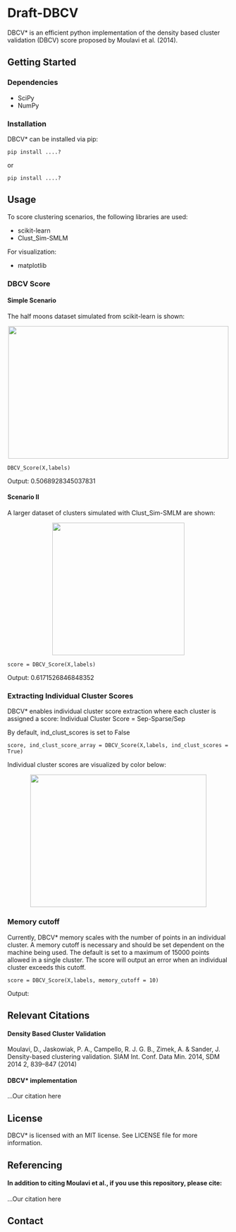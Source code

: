 # Draft-DBCV

DBCV* is an efficient python implementation of the density based cluster validation (DBCV) score proposed by Moulavi et al. (2014). 

## Getting Started
### Dependencies
- SciPy
- NumPy
### Installation
DBCV* can be installed via pip:
```
pip install ....?
```
or
```
pip install ....?
```

## Usage
To score clustering scenarios, the following libraries are used:
- scikit-learn
- Clust_Sim-SMLM

For visualization:
- matplotlib
 
### DBCV Score
#### Simple Scenario
The half moons dataset simulated from scikit-learn is shown:
<p align="center">
  <img width="500" height="300" src=https://github.com/user-attachments/assets/22c7c5c3-dcf1-47d4-86fd-53f428e7f87b
</p>

```
DBCV_Score(X,labels)
```
Output: 0.5068928345037831

#### Scenario II
A larger dataset of clusters simulated with Clust_Sim-SMLM are shown:

<p align="center">
  <img width="300" height="300" src=https://github.com/user-attachments/assets/acd7adee-9416-4a61-bfa0-caebf540097b
</p>
 
```
score = DBCV_Score(X,labels)
```
Output: 0.6171526846848352

### Extracting Individual Cluster Scores
DBCV* enables individual cluster score extraction where each cluster is assigned a score:
Individual Cluster Score = Sep-Sparse/Sep

By default, ind_clust_scores is set to False
```
score, ind_clust_score_array = DBCV_Score(X,labels, ind_clust_scores = True)
```
Individual cluster scores are visualized by color below:
<p align="center">
  <img width="400" height="300" src=https://github.com/user-attachments/assets/56cd291a-9991-45d9-8dd7-cd132ec823fb
</p>

### Memory cutoff
Currently, DBCV* memory scales with the number of points in an individual cluster. A memory cutoff is necessary and should be set dependent on the machine being used. The default is set to a maximum of 15000 points allowed in a single cluster. The score will output an error when an individual cluster exceeds this cutoff.
```
score = DBCV_Score(X,labels, memory_cutoff = 10)
```
Output: 

## Relevant Citations
#### Density Based Cluster Validation

Moulavi, D., Jaskowiak, P. A., Campello, R. J. G. B., Zimek, A. & Sander, J. Density-based clustering validation. SIAM Int. Conf. Data Min. 2014, SDM 2014 2, 839–847 (2014)

#### DBCV* implementation
...Our citation here

## License
DBCV* is licensed with an MIT license. See LICENSE file for more information.

## Referencing
#### In addition to citing Moulavi et al., if you use this repository, please cite:
...Our citation here

## Contact 

